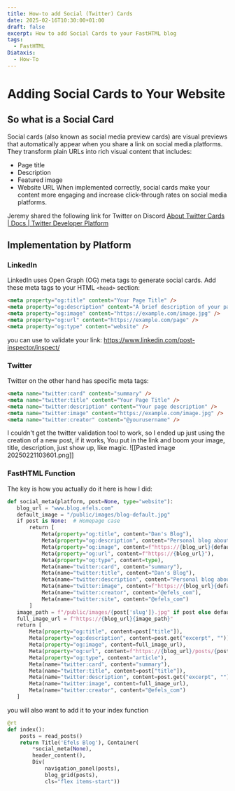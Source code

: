 ```yaml
---
title: How-to add Social (Twitter) Cards
date: 2025-02-16T10:30:00+01:00
draft: false
excerpt: How to add Social Cards to your FastHTML blog
tags:
  - FastHTML
Diataxis:
  - How-To
---
```

# Adding Social Cards to Your Website
## So what is a Social Card
Social cards (also known as social media preview cards) are visual previews that automatically appear when you share a link on social media platforms. They transform plain URLs into rich visual content that includes: 
- Page title 
- Description 
- Featured image 
- Website URL 
When implemented correctly, social cards make your content more engaging and increase click-through rates on social media platforms. 

Jeremy shared the following link for Twitter on Discord
[About Twitter Cards | Docs | Twitter Developer Platform](https://developer.x.com/en/docs/x-for-websites/cards/overview/abouts-cards)

## Implementation by Platform  
### LinkedIn 
LinkedIn uses Open Graph (OG) meta tags to generate social cards. Add these meta tags to your HTML `<head>` section:

```html
<meta property="og:title" content="Your Page Title" /> 
<meta property="og:description" content="A brief description of your page." /> 
<meta property="og:image" content="https://example.com/image.jpg" /> 
<meta property="og:url" content="https://example.com/page" /> 
<meta property="og:type" content="website" />
```
 
 you can use to validate your link:   https://www.linkedin.com/post-inspector/inspect/
### Twitter
Twitter on the other hand has specific meta tags:
```html
<meta name="twitter:card" content="summary" /> 
<meta name="twitter:title" content="Your Page Title" /> 
<meta name="twitter:description" content="Your page description" /> 
<meta name="twitter:image" content="https://example.com/image.jpg" />
<meta name="twitter:creator" content="@yourusername" />
```

I couldn't get the twitter validation tool to work, so I ended up just using the creation of a new post, if it works, You put in the link and boom your image, title, description, just show up, like magic. 
![[Pasted image 20250221103601.png]]

### FastHTML Function
The key is how you actually do it here is how I did:

```python
def social_meta(platform, post=None, type="website"):
   blog_url = "www.blog.efels.com"
   default_image = "/public/images/blog-default.jpg"
   if post is None:  # Homepage case
       return [
           Meta(property="og:title", content="Dan's Blog"),
           Meta(property="og:description", content="Personal blog about software development and tech"),
           Meta(property="og:image", content=f"https://{blog_url}{default_image}"),
           Meta(property="og:url", content=f"https://{blog_url}"),
           Meta(property="og:type", content=type),
           Meta(name="twitter:card", content="summary"),
           Meta(name="twitter:title", content="Dan's Blog"),
           Meta(name="twitter:description", content="Personal blog about software development and tech"),
           Meta(name="twitter:image", content=f"https://{blog_url}{default_image}"),
           Meta(name="twitter:creator", content="@efels_com"),
           Meta(name="twitter:site", content="@efels_com")
       ]
   image_path = f"/public/images/{post['slug']}.jpg" if post else default_image
   full_image_url = f"https://{blog_url}{image_path}"
   return [
       Meta(property="og:title", content=post["title"]),
       Meta(property="og:description", content=post.get("excerpt", "")),
       Meta(property="og:image", content=full_image_url),
       Meta(property="og:url", content=f"https://{blog_url}/posts/{post['slug']}"),
       Meta(property="og:type", content="article"),
       Meta(name="twitter:card", content="summary"),
       Meta(name="twitter:title", content=post["title"]),
       Meta(name="twitter:description", content=post.get("excerpt", "")),
       Meta(name="twitter:image", content=full_image_url),
       Meta(name="twitter:creator", content="@efels_com")
   ]
```

you will also want to add it to your index function
```python
@rt
def index():
    posts = read_posts()
    return Title('Efels Blog'), Container(
        *social_meta(None),    
        header_content(),
        Div(
            navigation_panel(posts),
            blog_grid(posts),
            cls="flex items-start"))
```